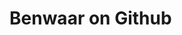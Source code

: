 <!DOCTYPE html>
<html lang="en">
  <head>
    <meta charset="UTF-8">
    <meta name="viewport" content="width=device-width, initial-scale=1.0">
    <meta http-equiv="X-UA-Compatible" content="ie=edge">
    <title>Benwaar</title>
    <link rel="stylesheet" href="style.css">
  </head>
  <body>
    <h1>Benwaar on Github</h1>
  </body>
</html>

